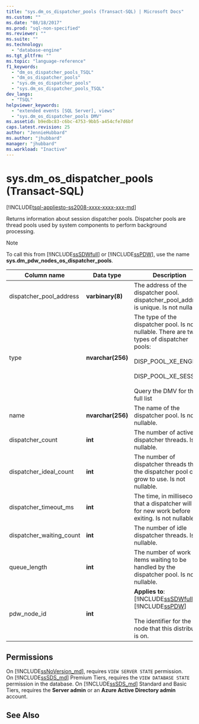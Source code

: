 ```yaml
---
title: "sys.dm_os_dispatcher_pools (Transact-SQL) | Microsoft Docs"
ms.custom: ""
ms.date: "08/18/2017"
ms.prod: "sql-non-specified"
ms.reviewer: ""
ms.suite: ""
ms.technology: 
  - "database-engine"
ms.tgt_pltfrm: ""
ms.topic: "language-reference"
f1_keywords: 
  - "dm_os_dispatcher_pools_TSQL"
  - "dm_os_dispatcher_pools"
  - "sys.dm_os_dispatcher_pools"
  - "sys.dm_os_dispatcher_pools_TSQL"
dev_langs: 
  - "TSQL"
helpviewer_keywords: 
  - "extended events [SQL Server], views"
  - "sys.dm_os_dispatcher_pools DMV"
ms.assetid: b9edbc83-c6bc-4753-9bb5-a454cfe7d6bf
caps.latest.revision: 25
author: "JennieHubbard"
ms.author: "jhubbard"
manager: "jhubbard"
ms.workload: "Inactive"
---
```

# sys.dm_os_dispatcher_pools (Transact-SQL)
[!INCLUDE[tsql-appliesto-ss2008-xxxx-xxxx-xxx-md](../../includes/tsql-appliesto-ss2008-xxxx-xxxx-xxx-md.md)]

  Returns information about session dispatcher pools. Dispatcher pools are thread pools used by system components to perform background processing.  
  
> [!NOTE]  
>  To call this from [!INCLUDE[ssSDWfull](../../includes/sssdwfull-md.md)] or [!INCLUDE[ssPDW](../../includes/sspdw-md.md)], use the name **sys.dm_pdw_nodes_os_dispatcher_pools**.  
  
|Column name|Data type|Description|  
|-----------------|---------------|-----------------|  
|dispatcher_pool_address|**varbinary(8)**|The address of the dispatcher pool. dispatcher_pool_address is unique. Is not nullable.|  
|type|**nvarchar(256)**|The type of the dispatcher pool. Is not nullable. There are two types of dispatcher pools:<br /><br /> DISP_POOL_XE_ENGINE<br /><br /> DISP_POOL_XE_SESSION<br /><br /> Query the DMV for the full list|  
|name|**nvarchar(256)**|The name of the dispatcher pool. Is not nullable.|  
|dispatcher_count|**int**|The number of active dispatcher threads. Is not nullable.|  
|dispatcher_ideal_count|**int**|The number of dispatcher threads that the dispatcher pool can grow to use. Is not nullable.|  
|dispatcher_timeout_ms|**int**|The time, in milliseconds, that a dispatcher will wait for new work before exiting. Is not nullable.|  
|dispatcher_waiting_count|**int**|The number of idle dispatcher threads. Is not nullable.|  
|queue_length|**int**|The number of work items waiting to be handled by the dispatcher pool. Is not nullable.|  
|pdw_node_id|**int**|**Applies to**: [!INCLUDE[ssSDWfull](../../includes/sssdwfull-md.md)], [!INCLUDE[ssPDW](../../includes/sspdw-md.md)]<br /><br /> The identifier for the node that this distribution is on.|  
  
## Permissions  
On [!INCLUDE[ssNoVersion_md](../../includes/ssnoversion-md.md)], requires `VIEW SERVER STATE` permission.   
On [!INCLUDE[ssSDS_md](../../includes/sssds-md.md)] Premium Tiers, requires the `VIEW DATABASE STATE` permission in the database. On [!INCLUDE[ssSDS_md](../../includes/sssds-md.md)] Standard and Basic Tiers, requires the  **Server admin** or an **Azure Active Directory admin** account.   
  
## See Also  
  
  


